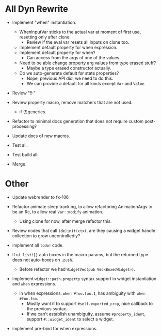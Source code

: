 # All Dyn Rewrite

* Implement "when" instantiation.
    - WhenInputVar sticks to the actual var at moment of first use, resetting only after clone.
        - Review if the eval var resets all inputs on clone too.
    - Implement default property for when expression.
    - Implement default property for when?
        - Can access from the args of one of the values.
    - Need to be able change property arg values from type erased stuff?
        - Maybe a type erased constructor actually.
    - Do we auto-generate default for state properties?
        - Nope, previous API did, we need to do this.
        - We can provide a default for all kinds except `Var` and `Value`.

* Review "!!:"
* Review property macro, remove matchers that are not used.
    - if (!)generics.

* Refactor to minimal docs generation that does not require custom post-processing?
* Update docs of new macros.
* Test all.
* Test build all.
* Merge.

# Other

* Update webrender to fx-106
* Refactor animate sleep tracking, to allow refactoring AnimationArgs to be an Rc, to allow real `Var::modify` animation.
    - Using clone for now, after merge refactor this.

* Review nodes that call `(de)init(ctx)`, are they causing a widget handle collection to grow uncontrolledly?

* Implement all `todo!` code.

* If `ui_list![]` auto boxes in the macro params, but the returned type does not auto-boxes on `.push`.
    - Before refactor we had `WidgetVec(pub Vec<BoxedWidget>)`.

* Implement `widget::path.property` syntax support in widget instantiation and `when` expressions.
    - in when expressions: `when #foo.foo.1`, has ambiguity with `when #foo.foo`.
        - Mostly want it to support `#self.exported_prop`, nice callback to the previous syntax.
        - If we can't establish unambiguity, assume `#property_ident`, support `#::widget_ident` to select a widget.
* Implement pre-bind for when expressions.